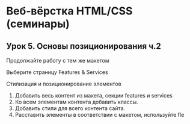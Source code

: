 # Веб-вёрстка HTML/CSS (семинары)
## Урок 5. Основы позиционирования ч.2

Продолжайте работу с тем же макетом

Выберите страницу Features & Services

Стилизация и позиционирование элементов

1. Добавить весь контент из макета, секции features и services
2. Ко всем элементам контента добавить классы.
3. Добавить стили для всего контента сайта.
4. Расставить элементы в соответствии с макетом, используйте fle

